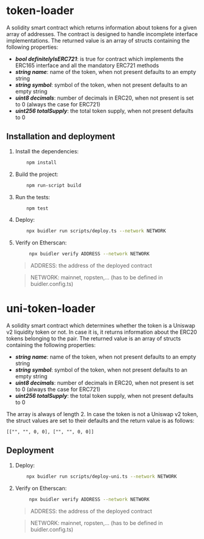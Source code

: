 # token-loader
A solidity smart contract which returns information about tokens for a given array of addresses.
The contract is designed to handle incomplete interface implementations.
The returned value is an array of structs containing the following properties:

- ***bool definitelyIsERC721***: is true for contract which implements the ERC165 interface
 and all the mandatory ERC721 methods
- ***string name***: name of the token, when not present defaults to an empty string
- ***string symbol***: symbol of the token, when not present defaults to an empty string
- ***uint8 decimals***: number of decimals in ERC20, when not present is set to 0 (always the case for ERC721)
- ***uint256 totalSupply***: the total token supply, when not present defaults to 0


## Installation and deployment
1. Install the dependencies:
    ```bash
        npm install
    ```
2. Build the project:
    ```bash
        npm run-script build
    ```
3. Run the tests:
    ```bash
        npm test
    ```
4. Deploy:
    ```bash
        npx buidler run scripts/deploy.ts --network NETWORK
    ```
5. Verify on Etherscan:
    ```bash
         npx buidler verify ADDRESS --network NETWORK
    ```
    >ADDRESS: the address of the deployed contract
    
    >NETWORK: mainnet, ropsten,... (has to be defined in buidler.config.ts)
                                                                                                                                                            
 # uni-token-loader
 A solidity smart contract which determines whether the token is a Uniswap v2 liquidity token or not.
 In case it is, it returns information about the ERC20 tokens belonging to the pair.
 The returned value is an array of structs containing the following properties:
 
 - ***string name***: name of the token, when not present defaults to an empty string
 - ***string symbol***: symbol of the token, when not present defaults to an empty string
 - ***uint8 decimals***: number of decimals in ERC20, when not present is set to 0 (always the case for ERC721)
 - ***uint256 totalSupply***: the total token supply, when not present defaults to 0
 
 The array is always of length 2.
 In case the token is not a Uniswap v2 token, the struct values are set to their defaults and the return value is as follows:
 
 ```
 [["", "", 0, 0], ["", "", 0, 0]]
 ```
 
 ## Deployment

 1. Deploy:
     ```bash
         npx buidler run scripts/deploy-uni.ts --network NETWORK
     ```
 2. Verify on Etherscan:
     ```bash
          npx buidler verify ADDRESS --network NETWORK
     ```
     >ADDRESS: the address of the deployed contract
     
     >NETWORK: mainnet, ropsten,... (has to be defined in buidler.config.ts)